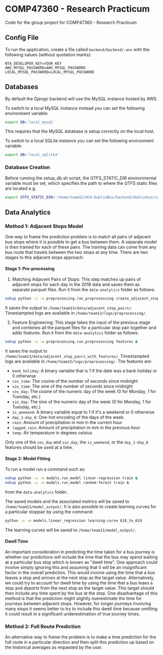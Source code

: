 # COMP47360 - Research Practicum
Code for the group project for COMP47360 - Research Practicum

## Config File
To run the application, create a file called `backend/backend/.env` with the following values (without quotation marks):
```
NTA_DEVELOPER_KEY=YOUR_KEY
AWS_MYSQL_PASSWORD=AWS_MYSQL_PASSWORD
LOCAL_MYSQL_PASSWORD=LOCAL_MYSQL_PASSWORD
```

## Databases
By default the Django backend will use the MySQL instance hosted by AWS. 

To switch to a local MySQL instance instead you can set the following environment variable:
```bash
export DB='local_mysql'
```
This requires that the MySQL database is setup correctly on the local host.

To switch to a local SQLite instance you can set the following environment variable:
```bash
export DB='local_sqlite3'
```

### Database Creation
Before running the setup_db.sh script, the GTFS_STATIC_DIR environmental variable must be set, which specifies the path to where the GTFS static files are located e.g.
```bash
export GTFS_STATIC_DIR='/home/team13/UCD-DublinBus/backend/dublinbus/scripts/gtfs_static'
```

## Data Analytics

### Method 1: Adjacent Stops Model
One way to frame the prediction problem is to match all pairs of adjacent bus stops where it is possible to get a bus between them.
A separate model is then trained for each of these pairs. The training data can come from any bus route that travels between the two stops at any time. There are two stages to this adjacent stops approach:

#### Stage 1: Pre-processing
1. Matching Adjacent Pairs of Stops: This step matches up pairs of adjacent stops
for each day in the 2018 data and saves them as separate parquet files. Run it from the ``data-analytics``
folder as follows:

```bash
nohup python -u -m preprocessing.run_preprocessing create_adjacent_stop_pairs &
```

It saves the output to ``/home/team13/data/adjacent_stop_pairs/``. Timestampted logs are available in
``/home/team13/logs/preprocessing/``.

2. Feature Engineering: This stage takes the input of the previous stage and combines all the
parquet files for a particular stop pair together and adds features. Run it from the ``data-analytics`` folder
as follows:

```bash
nohup python -u -m preprocessing.run_preprocessing features &
```

It saves the output to ``/home/team13/data/adjacent_stop_pairs_with_features/``. Timestampted logs are available in
``/home/team13/logs/preprocessing/``. The features are:
* ``bank_holiday``: A binary variable that is 1 if the date was a bank holiday or 0 otherwise
* ``cos_time``: The cosine of the number of seconds since midnight
* ``sin_time``: The sine of the number of seconds since midnight
* ``cos_day``: The cosine of the numeric day of the week (0 for Monday, 1 for Tuesday, etc.)
* ``sin_day``: The sine of the numeric day of the week (0 for Monday, 1 for Tuesday, etc.)
* ``is_weekend``: A binary variable equal to 1 if it's a weekend or 0 otherwise
* ``day_1-day_6``: One-hot encoding of the days of the week.
* ``rain``: Amount of precipitation in mm in the current hour
* ``lagged_rain``: Amount of precipitation in mm in the previous hour
* ``temp``: Air temperature in degrees celsius

Only one of the ``cos_day`` and ``sin_day``, the ``is_weekend``, or the ``day_1-day_6`` features should be used at a time.

#### Stage 2: Model Fitting
To run a model run a command such as:
```bash
nohup python -u -m models.run_model linear-regression train &
nohup python -u -m models.run_model random-forest train &
```

from the ``data-analytics`` folder. 

The saved models and the associated metrics will be saved to ``/home/team13/model_output/``. It is also possible to create learning curves for a particular stoppair by using the command:
```bash
python -u -m models.linear_regression learning-curve 618_to_619
```

The learning curves will be saved to ``/home/team13/model_output/``.

#### Dwell Time
An important consideration in predicting the time taken for a bus journey is whether our predictions will include the time that the bus may spend waiting at a particular bus stop which is known as "dwell time". One approach could involve simply ignoring this and assuming that it will be an insignificant factor in the overall prediction. This would involve using the time that a bus leaves a stop and _arrives_ at the next stop as the target value. Alternatively, we could try to account for dwell time by using the time that a bus leaes a stop and _departs_ from the next stop as the target value. This target should then include any time spent by the bus at the stop. One disadvantage of this method is that the prediction might slightly overestimate the time for journeys between adjacent stops. However, for longer journeys involving many stops it seems better to try to include this dwell time because omitting it could result in a significant underestimation of true journey times.

### Method 2: Full Route Prediction
An alternative way to frame the problem is to make a time prediction for the full route in a particular direction and then split this
prediction up based on the historical averages as requested by the user.